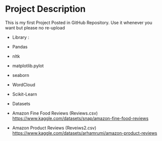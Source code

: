 # Project Description
This is my first Project Posted in GitHub Repository. Use it whenever you want but please no re-upload
- Library :
- Pandas
- nltk
- matplotlib.pylot
- seaborn
- WordCloud
- Scikit-Learn

- Datasets
- Amazon Fine Food Reviews (Reviews.csv) https://www.kaggle.com/datasets/snap/amazon-fine-food-reviews
- Amazon Product Reviews (Reveiws2.csv) https://www.kaggle.com/datasets/arhamrumi/amazon-product-reviews
